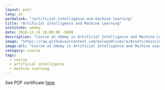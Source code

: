 ```yaml
---
layout: post
lang: en
permalink: "/artificial-intelligence-and-machine-learning"
title: "Artificial Intelligence and Machine Learning"
institute: udemy
date: 2018-12-14 18:00:00 -0400
description: "Course at Udemy in Artificial Intelligence and Machine Learning."
image: "https://raw.githubusercontent.com/kelwynOliveira/Assets/main/img/certificates/intensive-courses/udemy/artificial-intelligence-and-machine-learning.jpg"
image-alt: "Course at Udemy in Artificial Intelligence and Machine Learning certificate."
category: course
tags:
  - course
  - artificial intelligence
  - machine learning
---
```


See PDF certificate <a href="https://docs.google.com/viewer?url=https://raw.githubusercontent.com/kelwynOliveira/Assets/main/PDF/certificates/intensive-courses/{{page.institute}}{{page.permalink}}.pdf" target="_blank">here</a>.
